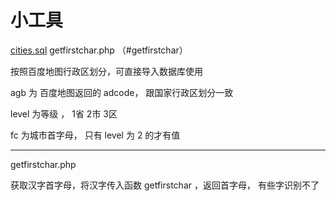 # 小工具

<a href="cities">cities.sql</a>
getfirstchar.php （#getfirstchar）


<span id="cities">按照百度地图行政区划分，可直接导入数据库使用</span>

agb 为 百度地图返回的 adcode， 跟国家行政区划分一致

level 为等级 ， 1省 2市 3区

fc 为城市首字母， 只有 level 为 2 的才有值

------

<span id="getfirstchar">getfirstchar.php</span>

获取汉字首字母，将汉字传入函数 getfirstchar ，返回首字母， 有些字识别不了
